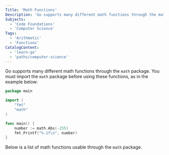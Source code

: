 ```yaml
---
Title: 'Math Functions'
Description: 'Go supports many different math functions through the math package.'
Subjects:
  - 'Code Foundations'
  - 'Computer Science'
Tags:
  - 'Arithmetic'
  - 'Functions'
CatalogContent:
  - 'learn-go'
  - 'paths/computer-science'
---
```


Go supports many different math functions through the `math` package. You must import the `math` package before using these functions, as in the example below:

```go
package main

import (
	"fmt"
	"math"
)

func main() {
	number := math.Abs(-255)
	fmt.Printf("%.1f\n", number)
}
```

Below is a list of math functions usable through the `math` package.
